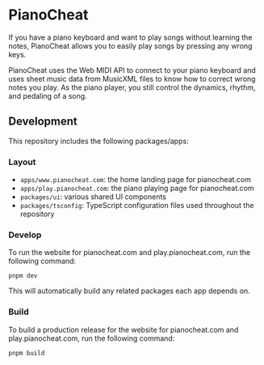 # PianoCheat

If you have a piano keyboard and want to play songs without learning the notes, PianoCheat allows you to easily play songs by pressing any wrong keys.

PianoCheat uses the Web MIDI API to connect to your piano keyboard and uses sheet music data from MusicXML files to know how to correct wrong notes you play. As the piano player, you still control the dynamics, rhythm, and pedaling of a song.

## Development

This repository includes the following packages/apps:

### Layout

- `apps/www.pianocheat.com`: the home landing page for pianocheat.com
- `apps/play.pianocheat.com`: the piano playing page for pianocheat.com
- `packages/ui`: various shared UI components
- `packages/tsconfig`: TypeScript configuration files used throughout the repository

### Develop

To run the website for pianocheat.com and play.pianocheat.com, run the following command:

```
pnpm dev
```

This will automatically build any related packages each app depends on.

### Build

To build a production release for the website for pianocheat.com and play.pianocheat.com, run the following command:

```
pnpm build
```
